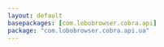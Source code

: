 ```yaml
---
layout: default
basepackages: [com.lobobrowser.cobra.api]
package: "com.lobobrowser.cobra.api.ua"
---
```

